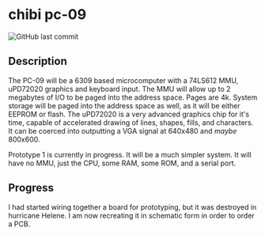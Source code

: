 # chibi pc-09
![GitHub last commit](https://img.shields.io/github/last-commit/amberisvibin/chibi-pc80)

## Description

The PC-09 will be a 6309 based microcomputer with a 74LS612 MMU, uPD72020 graphics and keyboard input. 
The MMU will allow up to 2 megabytes of I/O to be paged into the address space. Pages are 4k. System storage will be paged into the address space as well, as it will be either EEPROM or flash. 
The uPD72020 is a very advanced graphics chip for it's time, capable of accelerated drawing of lines, shapes, fills, and characters. It can be coerced into outputting a VGA signal at 640x480 and *maybe* 800x600. 

Prototype 1 is currently in progress. It will be a much simpler system. It will have no MMU, just the CPU, some RAM, some ROM, and a serial port.

## Progress

I had started wiring together a board for prototyping, but it was destroyed in hurricane Helene. I am now recreating it in schematic form in order to order a PCB.
